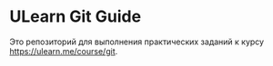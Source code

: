 # ULearn Git Guide

Это репозиторий для выполнения практических заданий к курсу https://ulearn.me/course/git.
